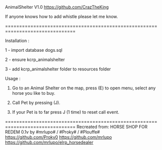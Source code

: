AnimalShelter V1.0
https://github.com/CrazTheKing

If anyone knows how to add whistle please let me know.

===============================================================================

Installation :

1 - import database dogs.sql

2 - ensure kcrp_animalshelter

3 - add kcrp_animalshelter folder to resources folder


Usage : 

1. Go to an Animal Shelter on the map, press (E) to open menu, select any horse you like to buy.

2. Call Pet by pressing (J).

3. If your Pet is to far press J (1 time) to reset call event.

===============================================================================
Recreated from:
HORSE SHOP FOR REDEM 0.1v by #mrlupo# / #Proky# / #Plouffe#  
https://github.com/Proky0
https://github.com/mrlupo
https://github.com/mrlupo/elrp_horsedealer
